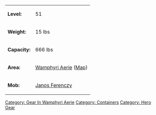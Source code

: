 <table>
<tr>
<td>

<b>Level:</b>

</td>
<td>

51

</td>
</tr>
<tr>
<td>

<b>Weight:</b>

</td>
<td>

15 lbs

</td>
</tr>
<tr>
<td>

<b>Capacity:</b>

</td>
<td>

666 lbs

</td>
</tr>
<tr>
<td>

<b>Area:</b>

</td>
<td>

[Wamphyri Aerie](:Category:_Wamphyri_Aerie "wikilink")
([Map](Wamphyri_Aerie_Map "wikilink"))

</td>
</tr>
<tr>
<td>

<b>Mob:</b>

</td>
<td>

[Janos Ferenczy](Janos_Ferenczy "wikilink")

</td>
</tr>
</table>

[Category: Gear In Wamphyri
Aerie](Category:_Gear_In_Wamphyri_Aerie "wikilink") [Category:
Containers](Category:_Containers "wikilink") [Category: Hero
Gear](Category:_Hero_Gear "wikilink")
